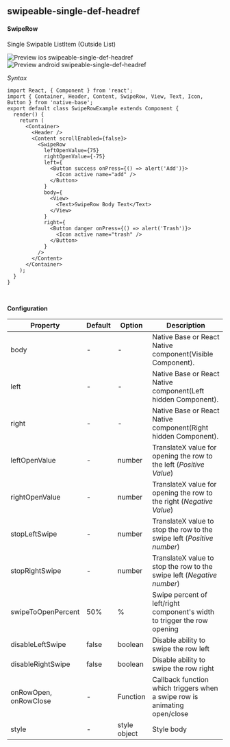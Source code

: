 ## swipeable-single-def-headref
#### SwipeRow

Single Swipable ListItem (Outside List)

![Preview ios swipeable-single-def-headref](https://raw.githubusercontent.com/GeekyAnts/NativeBase-KitchenSink/v2.5.0/screenshots/ios/list-swipe-single-row.gif)
![Preview android swipeable-single-def-headref](https://raw.githubusercontent.com/GeekyAnts/NativeBase-KitchenSink/v2.5.0/screenshots/android/list-swipe-single-row.gif)

*Syntax*

<pre class="line-numbers"><code class="language-jsx">import React, { Component } from 'react';
import { Container, Header, Content, SwipeRow, View, Text, Icon, Button } from 'native-base';
​export default class SwipeRowExample extends Component {
  render() {
    return (
      &lt;Container>
        &lt;Header />
        &lt;Content scrollEnabled={false}>
          &lt;SwipeRow
            leftOpenValue={75}
            rightOpenValue={-75}
            left={
              &lt;Button success onPress={() => alert('Add')}>
                &lt;Icon active name="add" />
              &lt;/Button>
            }
            body={
              &lt;View>
                &lt;Text>SwipeRow Body Text&lt;/Text>
              &lt;/View>
            }
            right={
              &lt;Button danger onPress={() => alert('Trash')}>
                &lt;Icon active name="trash" />
              &lt;/Button>
            }
          />
        &lt;/Content>
      &lt;/Container>
    );
  }
}</code></pre><br />

**Configuration**

<table class="table table-bordered">
        <thead>
            <tr>
                <th>Property</th>
                <th>Default</th>
                <th>Option</th>
                <th width="50%">Description</th>
            </tr>
        </thead>
        <tbody>
            <tr>
                <td>body</td>
                <td> - </td>
                <td> - </td>
                <td>
                    Native Base or React Native component(Visible Component). 
                </td>
            </tr>
            <tr>
                <td>left</td>
                <td> - </td>
                <td> - </td>
                <td>
                    Native Base or React Native component(Left hidden Component).
                </td>
            </tr>
            <tr>
                <td>right</td>
                <td> - </td>
                <td> - </td>
                <td>
                    Native Base or React Native component(Right hidden Component).
                </td>
            </tr>
            <tr>
                <td>leftOpenValue</td>
                <td> - </td>
                <td> number </td>
                <td>
                    TranslateX value for opening the row to the left (<i>Positive Value</i>)
                </td>
            </tr>
            <tr>
                <td>rightOpenValue</td>
                <td> - </td>
                <td> number </td>
                <td>
                    TranslateX value for opening the row to the right (<i>Negative Value</i>)
                </td>
            </tr>
            <tr>
                <td>stopLeftSwipe</td>
                <td> - </td>
                <td> number </td>
                <td>
                    TranslateX value to stop the row to the swipe left (<i>Positive number</i>)
                </td>
            </tr>
            <tr>
                <td>stopRightSwipe</td>
                <td> - </td>
                <td> number </td>
                <td>
                    TranslateX value to stop the row to the swipe left (<i>Negative number</i>)
                </td>
            </tr>
            <tr>
                <td>swipeToOpenPercent</td>
                <td> 50% </td>
                <td> % </td>
                <td>
                    Swipe percent of left/right component's width to trigger the row opening
                </td>
            </tr>
            <tr>
                <td>disableLeftSwipe</td>
                <td> false </td>
                <td> boolean </td>
                <td>
                    Disable ability to swipe the row left
                </td>
            </tr>
            <tr>
                <td>disableRightSwipe</td>
                <td> false </td>
                <td> boolean </td>
                <td>
                    Disable ability to swipe the row right
                </td>
            </tr>
            <tr>
                <td>onRowOpen, onRowClose</td>
                <td> - </td>
                <td> Function </td>
                <td>
                    Callback function which triggers when a swipe row is animating open/close
                </td>
            </tr>
            <tr>
                <td>style</td>
                <td> - </td>
                <td> style object </td>
                <td>
                    Style body
                </td>
            </tr>
        </tbody>
    </table><br />
